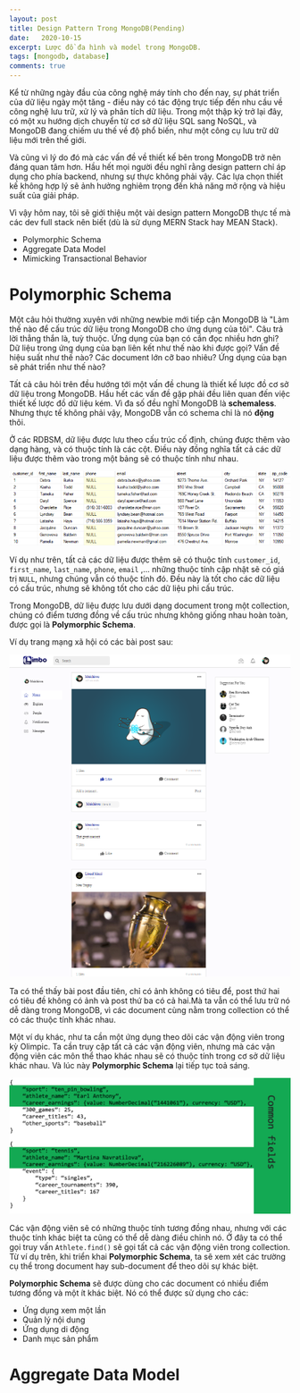 ```yaml
---
layout: post
title: Design Pattern Trong MongoDB(Pending)
date:   2020-10-15
excerpt: Lược đồ đa hình và model trong MongoDB.
tags: [mongodb, database]
comments: true
---
```


Kể từ những ngày đầu của công nghệ máy tính cho đến nay, sự phát triển của dữ liệu ngày một tăng -  điều này có tác động trực tiếp đến nhu cầu về công nghệ lưu trữ, xử lý và phân tích dữ liệu. Trong một thập kỷ trở lại đây, có một xu hướng dịch chuyển từ cơ sở dữ liệu SQL sang NoSQL, và MongoDB đang chiếm ưu thế về độ phổ biến, như một công cụ lưu trữ dữ liệu mới trên thế giới.

Và cũng vì lý do đó mà các vấn đề về thiết kế bên trong MongoDB trở nên đáng quan tâm hơn. Hầu hết mọi người đều nghĩ rằng design pattern chỉ áp dụng cho phía backend, nhưng sự thực không phải vậy. Các lựa chọn thiết kế không hợp lý sẽ ảnh hưởng nghiêm trọng đến khả năng mở rộng và hiệu suất của giải pháp.

Vì vậy hôm nay, tôi sẽ giới thiệu một vài design pattern MongoDB thực tế mà các dev full stack nên biết (dù là sử dụng MERN Stack hay MEAN Stack).

- Polymorphic Schema
- Aggregate Data Model
- Mimicking Transactional Behavior

# Polymorphic Schema

Một câu hỏi thường xuyên với những newbie mới tiếp cận MongoDB là "Làm thế nào để cấu trúc  dữ liệu trong MongoDB cho ứng dụng của tôi". Câu trả lời thẳng thắn là, tuỳ thuộc. Ứng dụng của bạn có cần đọc nhiều hơn ghi? Dữ liệu trong ứng dụng của bạn liên kết như thế nào khi được gọi? Vấn đề hiệu suất như thế nào? Các document lớn cỡ bao nhiêu? Ứng dụng của bạn sẽ phát triển như thế nào?

Tất cả câu hỏi trên đều hướng tới một vấn đề chung là thiết kế lược đồ cơ sở dữ liệu trong MongoDB. Hầu hết các vấn đề gặp phải đều liên quan đến việc thiết kế lược đồ dữ liệu kém. Vì đa số đều nghĩ MongoDB là **schemaless**. Nhưng thực tế không phải vậy, MongoDB vẫn có schema chỉ là nó **động** thôi.

Ở các RDBSM, dữ liệu được lưu theo cấu trúc cố định, chúng được thêm vào dạng hàng, và có thuộc tính là các cột. Điều này đồng nghĩa tất cả các dữ liệu được thêm vào trong một bảng sẽ có thuộc tính như nhau.

![sql](/assets/img/mongodb/sql.png)

Ví dụ như trên, tất cả các dữ liệu được thêm sẽ có thuộc tính `customer_id`, `first_name`, `last_name`, `phone`, `email` ,... những thuộc tính cập nhật sẽ có giá trị `NULL`, nhưng chúng vẫn có thuộc tính đó. Đều này là tốt cho các dữ liệu có cấu trúc, nhưng sẽ không tốt cho các dữ liệu phi cấu trúc.

Trong MongoDB, dữ liệu được lưu dưới dạng document trong một collection, chúng có điểm tương đồng về cấu trúc nhưng không giống nhau hoàn toàn, được gọi là **Polymorphic Schema**.

Ví dụ trang mạng xã hội có các bài post sau:

![post](/assets/img/mongodb/post.png)

Ta có thể thấy bài post đầu tiên, chỉ có ảnh không có tiêu để, post thứ hai có tiêu đề không có ảnh và post thứ ba có cả hai.Mà ta vẫn có thể lưu trữ nó dễ dàng trong MongoDB, vì các document cùng nằm trong collection có thể có các thuộc tính khác nhau.

Một ví dụ khác, như ta cần một ứng dụng theo dõi các vận động viên trong kỳ Olimpic. Ta cần truy cập tất cả các vận động viên, nhưng mà các vận động viên các môn thể thao khác nhau sẽ có thuộc tính trong cơ sở dữ liệu khác nhau. Và lúc này **Polymorphic Schema** lại tiếp tục toả sáng.

![schema](/assets/img/mongodb/schema_ex.png)

Các vận động viên sẽ có những thuộc tính tương đồng nhau, nhưng với các thuộc tính khác biệt ta cũng có thể dễ dàng điều chỉnh nó. Ở đây ta có thể gọi truy vấn `Athlete.find()` sẽ gọi tất cả các vận động viên trong collection. Từ ví dụ trên, khi triển khai **Polymorphic Schema**, ta sẽ xem xét các trường cụ thể trong document hay sub-document để theo dõi sự khác biệt. 

**Polymorphic Schema** sẽ được dùng cho các document có nhiều điểm tương đồng và một ít khác biệt. Nó có thể được sử dụng cho các:
- Ứng dụng xem một lần
- Quản lý nội dung
- Ứng dụng di động
- Danh mục sản phẩm

# Aggregate Data Model
